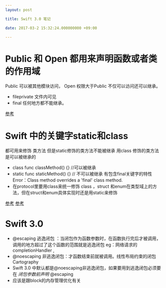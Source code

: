 ```yaml
---
layout: post

title: Swift 3.0 笔记

date: 2017-03-2 15:32:24.000000000 +09:00

---
```


# Public 和 Open 都用来声明函数或者类的作用域
Public 可以被其他模块访问， Open 权限大于Public  不仅可以访问还可以继承。

+ fileprivate 文件内可见 
+ final 任何地方都不能继承。

[参考](http://www.jianshu.com/p/604305a61e57)

# Swift 中的关键字static和class 
都可用来修饰 类方法 但是static修饰的类方法不能被继承 用class 修饰的类方法是可以被继承的

+ class func  classMethod() {} //可以被继承
+ static func  staticMethod() {} // 不可以被继承 有包含final关键字的特性 Error：Class method overrides a 'final' class method.
+ 在protocol里要用class来统一修饰 class ，struct 和enum在类型域上的方法，但在struct和enum具体实现时还是用static来修饰

[参考](http://www.jianshu.com/p/a9c9e7313438)
[参考](http://swifter.tips/static-class/)

# Swift 3.0 

+ @escaping 逃逸闭包 ：当闭包作为函数参数时，在函数执行完后才被调用，调用的地方超过了这个函数的范围就是逃逸闭包 eg：网络请求的completionHandler ,
+ @noescaping 非逃逸闭包：才函数结束前就被调用。线性布局约束的闭包Cartography
+ Swift 3.0 中默认都是@noescaping非逃逸闭包，如果要用到逃逸闭包必须要在 *闭包参数前声明* @escaping
+ 应该是跟block的内存管理优化有关


